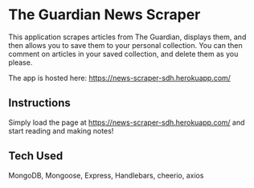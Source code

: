 # The Guardian News Scraper

This application scrapes articles from The Guardian, displays them, and then allows you to save them to your personal collection. You can then comment on articles in your saved collection, and delete them as you please.

The app is hosted here: https://news-scraper-sdh.herokuapp.com/

## Instructions
Simply load the page at https://news-scraper-sdh.herokuapp.com/ and start reading and making notes! 

## Tech Used
MongoDB, Mongoose, Express, Handlebars, cheerio, axios
